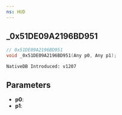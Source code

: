 ```yaml
---
ns: HUD
---
```

## _0x51DE09A2196BD951

```c
// 0x51DE09A2196BD951
void _0x51DE09A2196BD951(Any p0, Any p1);
```

```
NativeDB Introduced: v1207
```

## Parameters
* **p0**:
* **p1**:
